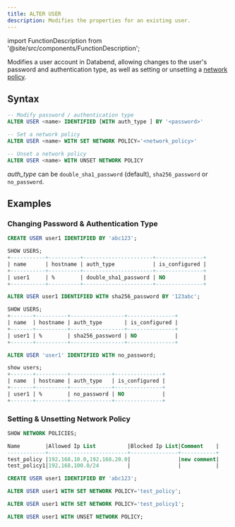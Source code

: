 ```yaml
---
title: ALTER USER
description: Modifies the properties for an existing user.
---
```

import FunctionDescription from '@site/src/components/FunctionDescription';

<FunctionDescription description="Introduced or updated: v1.2.30"/>

Modifies a user account in Databend, allowing changes to the user's password and authentication type, as well as setting or unsetting a [network policy](../101-network-policy/index.md).

## Syntax

```sql
-- Modify password / authentication type
ALTER USER <name> IDENTIFIED [WITH auth_type ] BY '<password>'

-- Set a network policy
ALTER USER <name> WITH SET NETWORK POLICY='<network_policy>'

-- Unset a network policy
ALTER USER <name> WITH UNSET NETWORK POLICY
```

*auth_type* can be `double_sha1_password` (default), `sha256_password` or `no_password`.

## Examples

### Changing Password & Authentication Type

```sql
CREATE USER user1 IDENTIFIED BY 'abc123';

SHOW USERS;
+-----------+----------+----------------------+---------------+
| name      | hostname | auth_type            | is_configured |
+-----------+----------+----------------------+---------------+
| user1     | %        | double_sha1_password | NO            |
+-----------+----------+----------------------+---------------+

ALTER USER user1 IDENTIFIED WITH sha256_password BY '123abc';

SHOW USERS;
+-------+----------+-----------------+---------------+
| name  | hostname | auth_type       | is_configured |
+-------+----------+-----------------+---------------+
| user1 | %        | sha256_password | NO            |
+-------+----------+-----------------+---------------+

ALTER USER 'user1' IDENTIFIED WITH no_password;

show users;
+-------+----------+-------------+---------------+
| name  | hostname | auth_type   | is_configured |
+-------+----------+-------------+---------------+
| user1 | %        | no_password | NO            |
+-------+----------+-------------+---------------+
```

### Setting & Unsetting Network Policy

```sql
SHOW NETWORK POLICIES;

Name        |Allowed Ip List          |Blocked Ip List|Comment    |
------------+-------------------------+---------------+-----------+
test_policy |192.168.10.0,192.168.20.0|               |new comment|
test_policy1|192.168.100.0/24         |               |           |

CREATE USER user1 IDENTIFIED BY 'abc123';

ALTER USER user1 WITH SET NETWORK POLICY='test_policy';

ALTER USER user1 WITH SET NETWORK POLICY='test_policy1';

ALTER USER user1 WITH UNSET NETWORK POLICY;
```